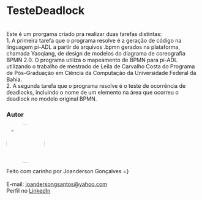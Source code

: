 # TesteDeadlock
<br/>
Este é um prorgama criado pra realizar duas tarefas distintas:<br>
1. A primeira tarefa que o programa resolve é a geração de código na linguagem pi-ADL a partir de arquivos .bpmn gerados na plataforma, chamada Yaoqiang, de design de modelos do diagrama de coreografia BPMN 2.0. O programa utiliza o mapeamento de BPMN para pi-ADL  utilizando o trabalho de mestrado de Leila de Carvalho Costa do Programa de Pós-Graduação em Ciência da Computação da Universidade Federal da Bahia.<br>
2. A segunda tarefa que o programa resolve é o teste de ocorrência de deadlocks, incluindo o nome de um elemento na área que ocorreu o deadlock no modelo original BPMN.

### Autor

 <img style="border-radius: 50%;" src="https://avatars3.githubusercontent.com/u/39781143?s=460&u=43508c7e94057574d4d8f06cbdbc02280102e094&v=4" width="100px;" alt=""/>

Feito com carinho por Joanderson Gonçalves =}
<br><br>
E-mail: <a href="mailto:joandersongsantos@yahoo.com">joandersongsantos@yahoo.com</a>
<br>
Perfil no <a href="https://www.linkedin.com/in/joanderson-gonçalves-1055351b9">LinkedIn</a>
